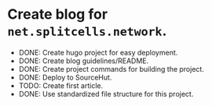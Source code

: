 # Create blog for `net.splitcells.network`.
* DONE: Create hugo project for easy deployment.
* DONE: Create blog guidelines/README.
* DONE: Create project commands for building the project.
* DONE: Deploy to SourceHut.
* TODO: Create first article.
* DONE: Use standardized file structure for this project.